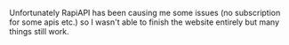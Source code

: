 Unfortunately RapiAPI has been causing me some issues (no subscription for some apis etc.)
so I wasn't able to finish the website entirely but many things still work.
